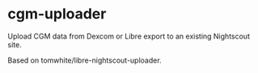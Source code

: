 # cgm-uploader
Upload CGM data from Dexcom or Libre export to an existing Nightscout site.

Based on tomwhite/libre-nightscout-uploader.
